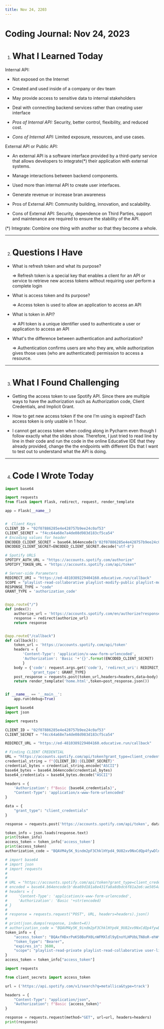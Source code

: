 ```yaml
---
title: Nov 24, 2203
---
```

# Coding Journal: Nov 24, 2023

1. # What I Learned Today
    

Internal API:

* Not exposed on the Internet
    
* Created and used inside of a company or dev team
    
* May provide access to sensitive data to internal stakeholders
    
* Deal with connecting backend services rather than creating user interface
    
* *Pros of Internal API:* Security, better control, flexibility, and reduced cost.
    
* *Cons of Internal API:* Limited exposure, resources, and use cases.
    

External API or Public API:

* An external API is a software interface provided by a third-party service that allows developers to integrate(\*) their application with external systems.
    
* Manage interactions between backend components.
    
* Used more than internal API to create user interfaces.
    
* Generate revenue or increase bran awareness
    
* Pros of External API: Community building, innovation, and scalability.
    
* Cons of External API: Security, dependence on Third Parties, support and maintenance are required to ensure the stability of the API.
    

(\*) Integrate: Combine one thing with another so that they become a whole.

---

2. # Questions I Have
    

* What is refresh token and what its purpose?
    
    \=&gt; Refresh token is a special key that enables a client for an API or service to retrieve new access tokens without requiring user perform a complete login
    
* What is access token and its purpose?
    
    \=&gt; Access token is used to allow an application to access an API
    
* What is token in API?
    
    \=&gt; API token is a unique identifier used to authenticate a user or application to access an API
    
* What's the difference between authentication and authorization?
    
    \=&gt; Authentication confirms users are who they are, while authorization gives those uses (who are authenticated) permission to access a resource.
    

---

3. # What I Found Challenging
    

* Getting the access token to use Spotify API. Since there are multiple ways to have the authorization such as Authorization code, Client Credentials, and Implicit Grant.
    
* How to get new access token if the one I'm using is expired? Each access token is only usable in 1 hour.
    
* I cannot get access token when coding along in Pycharm even though I follow exactly what the slides show. Therefore, I just tried to read line by line in their code and run the code in the online Educative IDE that they already provided, change the the endpoints with different IDs that I want to test out to understand what the API is doing.
    

---

4. # Code I Wrote Today
```python title="app.py"
import base64

import requests
from flask import Flask, redirect, request, render_template

app = Flask(__name__)


#  Client Keys
CLIENT_ID = "02f07886285e4e428757b9ee24c0af53"
CLIENT_SECRET = "f4cc64a68e7a4de08d983d183cf5ca54"
# Encoding values for header
ENCODED_CLIENT_SECRET = base64.b64encode(b'02f07886285e4e428757b9ee24c0af53:f4cc64a68e7a4de08d983d183cf5ca54')
ENCODED_CLIENT_SECRET=ENCODED_CLIENT_SECRET.decode("utf-8")

# Spotify URLS
SPOTIFY_AUTH_URL = "https://accounts.spotify.com/authorize"
SPOTIFY_TOKEN_URL = "https://accounts.spotify.com/api/token"

# Server-side Parameters
REDIRECT_URI = "https://ed-4810389229404160.educative.run/callback"
SCOPE = "playlist-read-collaborative playlist-modify-public playlist-modify-private playlist-read-private user-library-read user-library-modify"
RESPONSE_TYPE = "code"
GRANT_TYPE = 'authorization_code'


@app.route("/")
def index():
    authorize_url = 'https://accounts.spotify.com/en/authorize?response_type={}&client_id={}&redirect_uri={}&scope={}&show_dialog=TRUE'.format(RESPONSE_TYPE,CLIENT_ID,REDIRECT_URI,SCOPE)
    response = redirect(authorize_url)
    return response


@app.route("/callback")
def callback():
    token_url = 'https://accounts.spotify.com/api/token'
    headers = {
        'Content-Type': 'application/x-www-form-urlencoded',
        'Authorization': 'Basic '+'{}'.format(ENCODED_CLIENT_SECRET)
        }
    body = {'code': request.args.get('code'), 'redirect_uri': REDIRECT_URI, 
            'grant_type': GRANT_TYPE}
    post_response = requests.post(token_url,headers=headers,data=body)
    return render_template('home.html',token=post_response.json())


if __name__ == '__main__':
    app.run(debug=True)
```

```python title="client_secret.py"
import base64
import json

import requests

CLIENT_ID = "02f07886285e4e428757b9ee24c0af53"
CLIENT_SECRET = "f4cc64a68e7a4de08d983d183cf5ca54"

REDIRECT_URL = "https://ed-4810389229404160.educative.run/callback"

# Finding CLIENT CREDENTIAL
URL = "https://accounts.spotify.com/api/token?grant_type=client_credentials"
credential_string = f"{CLIENT_ID}:{CLIENT_SECRET}"
credential_bytes = credential_string.encode("ASCII")
base64_bytes = base64.b64encode(credential_bytes)
base64_credentials = base64_bytes.decode("ASCII")

headers = {
    'Authorization': f"Basic {base64_credentials}",
    "Content-Type": 'application/x-www-form-urlencoded'
}

data = {
    "grant_type": "client_credentials"
}

response = requests.post('https://accounts.spotify.com/api/token', data=data, headers=headers)

token_info = json.loads(response.text)
print(token_info)
access_token = token_info['access_token']
print(access_token)
authorization_code = "BQAVM4y5K_9indm2pF3ChklHYpd4_9U82xv9NxCdQp4fywDlnzg4gbMY7bNgeSYvuX1Afpnee0ABAswtRiMShUepLiLqe0swCXvvoucBLlrbOYNpJaAmlWUv7rjyCv1LyM38eFL--dWHWh2U-1U_XLL5EoR0feuM4MFT2NrIpDTr-sVC64h85wXD517HCnXa1pq5FqWPO7wV8rUY6Z934VCQTFk5fbfcmrK53Zja-Yh3KLBxEilXwphbJzshGq0w1LW1dTb6vsrSxCsRdfeJLgwEPvZsfFatZKvA4GKYhA"


```

```python title="get_access_token.py"
# import base64
# import json
# import requests
#
#
# URL = "https://accounts.spotify.com/api/token?grant_type=client_credentials"
# encoded = base64.b64encode(b'dea69d181a8e431fa8a8dbdc6f81a2e6:ae5054a373f8415c8e6693d4c287bc2b')
# headers = {
#     'Content-Type': 'application/x-www-form-urlencoded',
#     'Authorization': 'Basic '+str(encoded)
# }
#
# response = requests.request("POST", URL, headers=headers).json()
#
# print(json.dumps(response, indent=4))
# authorization_code = "BQAVM4y5K_9indm2pF3ChklHYpd4_9U82xv9NxCdQp4fywDlnzg4gbMY7bNgeSYvuX1Afpnee0ABAswtRiMShUepLiLqe0swCXvvoucBLlrbOYNpJaAmlWUv7rjyCv1LyM38eFL--dWHWh2U-1U_XLL5EoR0feuM4MFT2NrIpDTr-sVC64h85wXD517HCnXa1pq5FqWPO7wV8rUY6Z934VCQTFk5fbfcmrK53Zja-Yh3KLBxEilXwphbJzshGq0w1LW1dTb6vsrSxCsRdfeJLgwEPvZsfFatZKvA4GKYhA"
token_info = {
    "access_token": "BQAxfHDxrPoKS0BoPX0LnWFMXldl9yEnoYLHPUbLTN8oR-ehWthHre65ZTB-YOkgCguwL-OgyG-6hB3LfFa-yauYC0i5luruShTr9ARblCugBndWHz9S2fIPSBpj-2v_LSAHI41B_e9BcynU3opcFDx7zhiUhmx_7G9Lna0VxufKMhNeDYx_gmPLnTzqSV1NX3dPLCSS96Wd_SPEX8Bj0Dtgiqa9jZpcoMWXHDTdfJnxF0rJFDVpNYdNNgoQVc2HzRNTpWnnXIDc08NGUpcHelS6ds_chhwzlYyg0zpexw",
    "token_type": "Bearer",
    "expires_in": 3600,
    "scope": "playlist-read-private playlist-read-collaborative user-library-read user-library-modify playlist-modify-private playlist-modify-public"
}
access_token = token_info["access_token"]

```

```python title="search_spotify.py"
import requests

from client_secrets import access_token

url = ('https://api.spotify.com/v1/search?q=metallica&type=track')

headers = {
    "Content-Type": "application/json",
    "Authorization": f"Basic {access_token}"
}

response = requests.request(method="GET", url=url, headers=headers)
print(response)
```